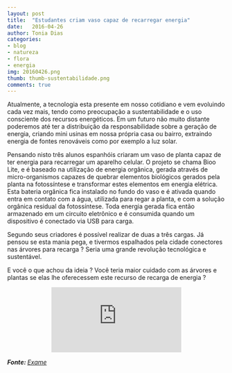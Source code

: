 ```yaml
---
layout: post
title:  "Estudantes criam vaso capaz de recarregar energia"
date:   2016-04-26
author: Tonia Dias
categories: 
- blog
- natureza
- flora
- energia
img: 20160426.png
thumb: thumb-sustentabilidade.png
comments: true
---
```


Atualmente, a tecnologia esta presente em nosso cotidiano e vem evoluindo cada vez mais, tendo como preocupação a sustentabilidade e o uso consciente dos recursos energéticos. Em um futuro não muito distante poderemos até ter a distribuição da responsabilidade sobre a geração de energia, criando mini usinas em nossa própria casa ou bairro, extraindo energia de fontes renováveis como por exemplo a luz solar. <!--more-->

Pensando nisto três alunos espanhóis criaram um vaso de planta capaz de ter energia para recarregar um aparelho celular. O projeto se chama Bioo Lite, e é baseado na utilização de energia orgânica, gerada através de micro-organismos capazes de quebrar elementos biológicos gerados pela planta na fotossíntese e transformar estes elementos em energia elétrica. Esta bateria orgânica fica instalado no fundo do vaso e é ativada quando entra em contato com a água, utilizada para regar a planta, e com a solução orgânica residual da fotossíntese. Toda energia gerada fica então armazenado em um circuito eletrônico e é consumida quando um dispositivo é conectado via USB para carga.

Segundo seus criadores é possível realizar de duas a três cargas. Já pensou se esta mania pega, e tivermos espalhados pela cidade conectores nas árvores para recarga ? Seria uma grande revolução tecnológica e sustentável.

E você o que achou da ideia ? Você teria maior cuidado com as árvores e plantas se elas lhe oferecessem este recurso de recarga de energia ?

<p align="center">
    <iframe class="videoFrame" src="https://youtu.be/QO1p32B-pqk" frameborder="0" allowfullscreen></iframe>
</p>

<i><b>Fonte: </b><a href="http://exame.abril.com.br/tecnologia/noticias/estudantes-criam-vaso-de-planta-que-recarrega-celular-veja">Exame</a></i>